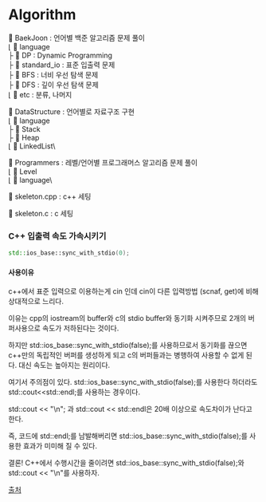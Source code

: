 # Algorithm

📂 BaekJoon  : 언어별 백준 알고리즘 문제 풀이\
⌊ 📂 language\
  ├ 📁 DP : Dynamic Programming\
  ├ 📁 standard_io : 표준 입출력 문제\
  ├ 📁 BFS : 너비 우선 탐색 문제\
  ├ 📁 DFS : 깊이 우선 탐색 문제\
  ⌊ 📁 etc : 분류, 나머지

📂 DataStructure : 언어별로 자료구조 구현\
⌊ 📂 language\
  ├ 📁 Stack\
  ├ 📁 Heap\
  ⌊ 📁 LinkedList\
   
   
📂 Programmers : 레벨/언어별 프로그래머스 알고리즘 문제 풀이\
⌊ 📂 Level\
  ⌊ 📂 language\
  
  
📝 skeleton.cpp : c++ 세팅

📝 skeleton.c : c 세팅

### C++ 입출력 속도 가속시키기

```c++
std::ios_base::sync_with_stdio(0);
```

#### 사용이유
c++에서 표준 입력으로 이용하는게 cin 인데 cin이 다른 입력방법 (scnaf, get)에 비해 상대적으로 느리다.

이유는 cpp의 iostream의 buffer와 c의 stdio buffer와 동기화 시켜주므로 2개의 버퍼사용으로 속도가 저하된다는 것이다.

하지만 std::ios_base::sync_with_stdio(false);를 사용하므로서 동기화를 끊으면 c++만의 독립적인 버퍼를 생성하게 되고 c의 버퍼들과는 병행하여 사용할 수 없게 된다. 대신 속도는 높아지는 원리이다.

여기서 주의점이 있다. std::ios_base::sync_with_stdio(false);를 사용한다 하더라도 std::cout<<std::endl;를 사용하는 경우이다.

std::cout << "\n"; 과 std::cout << std::endl은 20배 이상으로 속도차이가 난다고 한다. 

즉, 코드에 std::endl;를 남발해버리면 std::ios_base::sync_with_stdio(false);를 사용한 효과가 미미해 질 수 있다.

결론!  C++에서 수행시간을 줄이려면 std::ios_base::sync_with_stdio(false);와 std::cout << "\n"를 사용하자.

[출처](https://shjz.tistory.com/31)
